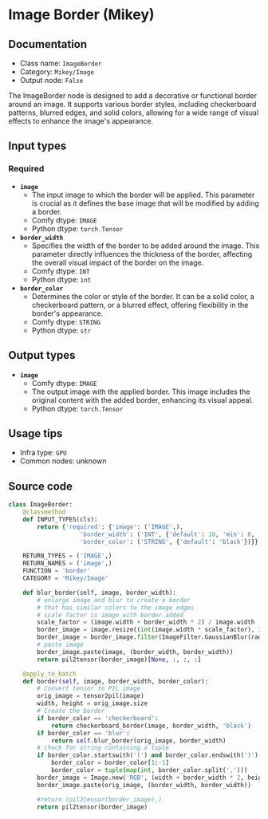 # Image Border (Mikey)
## Documentation
- Class name: `ImageBorder`
- Category: `Mikey/Image`
- Output node: `False`

The ImageBorder node is designed to add a decorative or functional border around an image. It supports various border styles, including checkerboard patterns, blurred edges, and solid colors, allowing for a wide range of visual effects to enhance the image's appearance.
## Input types
### Required
- **`image`**
    - The input image to which the border will be applied. This parameter is crucial as it defines the base image that will be modified by adding a border.
    - Comfy dtype: `IMAGE`
    - Python dtype: `torch.Tensor`
- **`border_width`**
    - Specifies the width of the border to be added around the image. This parameter directly influences the thickness of the border, affecting the overall visual impact of the border on the image.
    - Comfy dtype: `INT`
    - Python dtype: `int`
- **`border_color`**
    - Determines the color or style of the border. It can be a solid color, a checkerboard pattern, or a blurred effect, offering flexibility in the border's appearance.
    - Comfy dtype: `STRING`
    - Python dtype: `str`
## Output types
- **`image`**
    - Comfy dtype: `IMAGE`
    - The output image with the applied border. This image includes the original content with the added border, enhancing its visual appeal.
    - Python dtype: `torch.Tensor`
## Usage tips
- Infra type: `GPU`
- Common nodes: unknown


## Source code
```python
class ImageBorder:
    @classmethod
    def INPUT_TYPES(cls):
        return {'required': {'image': ('IMAGE',),
                    'border_width': ('INT', {'default': 10, 'min': 0, 'max': 1000}),
                    'border_color': ('STRING', {'default': 'black'})}}

    RETURN_TYPES = ('IMAGE',)
    RETURN_NAMES = ('image',)
    FUNCTION = 'border'
    CATEGORY = 'Mikey/Image'

    def blur_border(self, image, border_width):
        # enlarge image and blur to create a border
        # that has similar colors to the image edges
        # scale factor is image with border added
        scale_factor = (image.width + border_width * 2) / image.width
        border_image = image.resize((int(image.width * scale_factor), int(image.height * scale_factor)))
        border_image = border_image.filter(ImageFilter.GaussianBlur(radius=border_width * 0.5))
        # paste image
        border_image.paste(image, (border_width, border_width))
        return pil2tensor(border_image)[None, :, :, :]

    @apply_to_batch
    def border(self, image, border_width, border_color):
        # Convert tensor to PIL image
        orig_image = tensor2pil(image)
        width, height = orig_image.size
        # Create the border
        if border_color == 'checkerboard':
            return checkerboard_border(image, border_width, 'black')
        if border_color == 'blur':
            return self.blur_border(orig_image, border_width)
        # check for string containing a tuple
        if border_color.startswith('(') and border_color.endswith(')'):
            border_color = border_color[1:-1]
            border_color = tuple(map(int, border_color.split(',')))
        border_image = Image.new('RGB', (width + border_width * 2, height + border_width * 2), border_color)
        border_image.paste(orig_image, (border_width, border_width))

        #return (pil2tensor(border_image),)
        return pil2tensor(border_image)

```
